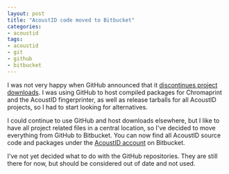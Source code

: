```yaml
---
layout: post
title: "AcoustID code moved to Bitbucket"
categories:
- acoustid
tags:
- acoustid
- git
- github
- bitbucket
---
```


I was not very happy when GitHub announced that it [discontinues project downloads](https://github.com/blog/1302-goodbye-uploads).
I was using GitHub to host compiled packages for Chromaprint and the AcoustID fingerprinter, as well as release tarballs for all
AcoustID projects, so I had to start looking for alternatives.

I could continue to use GitHub and host downloads elsewhere, but I like to have all project related files in a central location, 
so I've decided to move everything from GitHub to Bitbucket. You can now find all AcoustID source code and packages under
the [AcoustID account](https://bitbucket.org/acoustid) on Bitbucket.

I've not yet decided what to do with the GitHub repositories. They are still there for now,
but should be considered out of date and not used.

